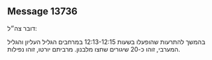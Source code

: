 ## Message 13736

דובר צה״ל:

בהמשך להתרעות שהופעלו בשעות 12:13-12:15 במרחבים הגליל העליון והגליל המערבי, זוהו כ-20 שיגורים שחצו מלבנון.
מרביתם יורטו, זוהו נפילות.

